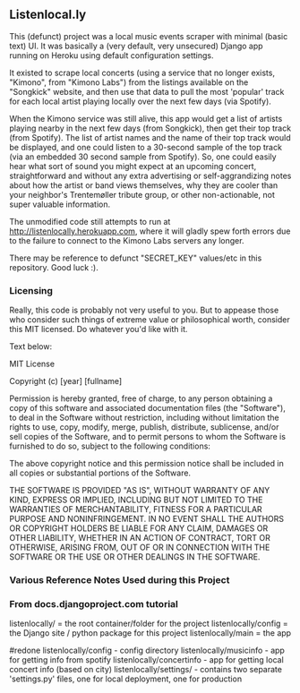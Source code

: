 
## Listenlocal.ly

This (defunct) project was a local music events scraper with minimal (basic
text) UI.  It was basically a (very default, very unsecured) Django app running
on Heroku using default configuration settings.

It existed to scrape local concerts (using a service that no longer exists,
"Kimono", from "Kimono Labs") from the listings available on the "Songkick"
website, and then use that data to pull the most 'popular' track for each
local artist playing locally over the next few days (via Spotify).

When the Kimono service was still alive, this app would get a list of artists
playing nearby in the next few days (from Songkick), then get their top track
(from Spotify).  The list of artist names and the name of their top track
would be displayed, and one could listen to a 30-second sample of the top track
(via an embedded 30 second sample from Spotify).  So, one could easily hear
what sort of sound you might expect at an upcoming concert, straightforward and
without any extra advertising or self-aggrandizing notes about how the artist
or band views themselves, why they are cooler than your neighbor's Trentemøller
tribute group, or other non-actionable, not super valuable information.

The unmodified code still attempts to run at http://listenlocally.herokuapp.com, where it will gladly spew forth errors due to the failure to connect to the
Kimono Labs servers any longer.

There may be reference to defunct "SECRET_KEY" values/etc in this repository.
Good luck :).

### Licensing

Really, this code is probably not very useful to you.  But to appease those
who consider such things of extreme value or philosophical worth, consider
this MIT licensed.  Do whatever you'd like with it.

Text below:

MIT License

Copyright (c) [year] [fullname]

Permission is hereby granted, free of charge, to any person obtaining a copy
of this software and associated documentation files (the "Software"), to deal
in the Software without restriction, including without limitation the rights
to use, copy, modify, merge, publish, distribute, sublicense, and/or sell
copies of the Software, and to permit persons to whom the Software is
furnished to do so, subject to the following conditions:

The above copyright notice and this permission notice shall be included in all
copies or substantial portions of the Software.

THE SOFTWARE IS PROVIDED "AS IS", WITHOUT WARRANTY OF ANY KIND, EXPRESS OR
IMPLIED, INCLUDING BUT NOT LIMITED TO THE WARRANTIES OF MERCHANTABILITY,
FITNESS FOR A PARTICULAR PURPOSE AND NONINFRINGEMENT. IN NO EVENT SHALL THE
AUTHORS OR COPYRIGHT HOLDERS BE LIABLE FOR ANY CLAIM, DAMAGES OR OTHER
LIABILITY, WHETHER IN AN ACTION OF CONTRACT, TORT OR OTHERWISE, ARISING FROM,
OUT OF OR IN CONNECTION WITH THE SOFTWARE OR THE USE OR OTHER DEALINGS IN THE
SOFTWARE.

### Various Reference Notes Used during this Project

### From docs.djangoproject.com tutorial
listenlocally/ = the root container/folder for the project
listenlocally/config = the Django site / python package for this project
listenlocally/main = the app

#redone
listenlocally/config - config directory
listenlocally/musicinfo - app for getting info from spotify
listenlocally/concertinfo - app for getting local concert info (based on city)
listenlocally/settings/ - contains two separate 'settings.py' files, one for 
local deployment, one for production
